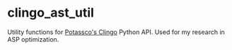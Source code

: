 # clingo_ast_util
Utility functions for [Potassco's Clingo](https://potassco.org/clingo/) Python API. Used for my research in ASP optimization.
